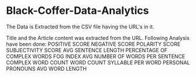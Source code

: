 # Black-Coffer-Data-Analytics
The Data is Extracted from the CSV file having the URL's in it. 

Title and the Article content was extracted from the URL.
Following Analysis have been done:
POSITIVE SCORE
NEGATIVE SCORE
POLARITY SCORE
SUBJECTIVITY SCORE
AVG SENTENCE LENGTH
PERCENTAGE OF COMPLEX WORDS
FOG INDEX
AVG NUMBER OF WORDS PER SENTENCE
COMPLEX WORD COUNT
WORD COUNT
SYLLABLE PER WORD
PERSONAL PRONOUNS
AVG WORD LENGTH
